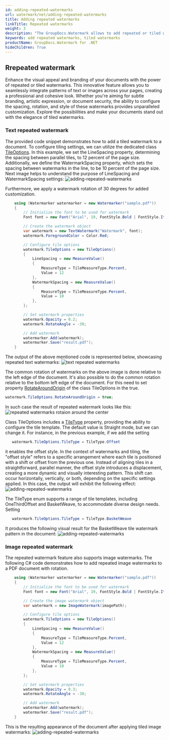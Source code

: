 ```yaml
---
id: adding-repeated-watermarks
url: watermark/net/adding-repeated-watermarks
title: Adding repeated watermarks
linkTitle: Repeated watermarks
weight: 3
description: "The GroupDocs.Watermark allows to add repeated or tiled watermarks to documents"
keywords: add repeated watermarks, tiled watermarks
productName: GroupDocs.Watermark for .NET
hideChildren: True
---
```


## Rrepeated watermark

Enhance the visual appeal and branding of your documents with the power of repeated or tiled watermarks. This innovative feature allows you to seamlessly integrate patterns of text or images across your pages, creating a professional and cohesive look. Whether you're aiming for subtle branding, artistic expression, or document security, the ability to configure the spacing, rotation, and style of these watermarks provides unparalleled customization. Explore the possibilities and make your documents stand out with the elegance of tiled watermarks.

### Text repeated watermark

The provided code snippet demonstrates how to add a tiled watermark to a document. To configure tiling settings, we can utilize the dedicated class [TileOptions](https://reference.groupdocs.com/watermark/net/groupdocs.watermark.watermarks/tileoptions). In this example, we set the LineSpacing property, determining the spacing between parallel tiles, to 12 percent of the page size. Additionally, we define the WatermarkSpacing property, which sets the spacing between watermarks in the line, to be 10 percent of the page size. Next image helps to understand the purpose of LineSpacing and WatermarkSpacing settings:
![adding-repeated-watermarks](/watermark/net/images/tilling-options.png)

Furthermore, we apply a watermark rotation of 30 degrees for added customization.

```csharp
    using (Watermarker watermarker = new Watermarker("sample.pdf"))
    {
        // Initialize the font to be used for watermark
        Font font = new Font("Arial", 19, FontStyle.Bold | FontStyle.Italic);

        // Create the watermark object
        var watermark = new TextWatermark("Watermark", font);
        watermark.ForegroundColor = Color.Red;

        // Configure tile options
        watermark.TileOptions = new TileOptions()
        {
            LineSpacing = new MeasureValue()
            {
                MeasureType = TileMeasureType.Percent,
                Value = 12
            },
            WatermarkSpacing = new MeasureValue()
            {
                MeasureType = TileMeasureType.Percent,
                Value = 10
            },
        };

        // Set watermark properties
        watermark.Opacity = 0.2;
        watermark.RotateAngle = -30;

        // Add watermark
        watermarker.Add(watermark);
        watermarker.Save("result.pdf");
    }        
```

The output of the above mentioned code is represented below, showcasing repeated text watermarks:
![text repeated watermarks](/watermark/net/images/tilling-text-30.png)

The common rotation of watermarks on the above image is done relative to the left edge of the document. It's also possible to do the common rotation relative to the bottom left edge of the document. For this need to set property [RotateAroundOrigin](https://reference.groupdocs.com/watermark/net/groupdocs.watermark.watermarks/tileoptions/rotatearoundorigin/) of the class TileOptions in the true.
```csharp
watermark.TileOptions.RotateAroundOrigin = true;
```
In such case the result of repeated watermark looks like this:
![repeated watermarks rotaion around the center](/watermark/net/images/tilling-text-center.png)

Class TileOptions includes a [TileType](https://reference.groupdocs.com/watermark/net/groupdocs.watermark.watermarks/tiletype) property, providing the ability to configure the tile template. The default value is Straight mode, but we can change it. For instance, in the previous example, if we add the setting 
```csharp
   watermark.TileOptions.TileType = TileType.Offset
```
it enables the offset style. In the context of watermarks and tiling, the "offset style" refers to a specific arrangement where each tile is positioned with a shift or offset from the previous one. Instead of aligning tiles in a straightforward, parallel manner, the offset style introduces a displacement, creating a more dynamic and visually interesting pattern. This shift can occur horizontally, vertically, or both, depending on the specific settings applied.
In this case, the output will exhibit the following effect:
![adding-repeated-watermarks](/watermark/net/images/tilling-text-30-offset.png)

The TileType enum supports a range of tile templates, including OneThirdOffset and BasketWeave, to accommodate diverse design needs. Setting
```csharp
   watermark.TileOptions.TileType = TileType.BasketWeave
```
It produces the following visual result for the BasketWeave tile watermark pattern in the document:
![adding-repeated-watermarks](/watermark/net/images/basket-weave.png)

### Image repeated watermark

The repeated watermark feature also supports image watermarks. The following C# code demonstrates how to add repeated image watermarks to a PDF document with rotation.

```csharp
    using (Watermarker watermarker = new Watermarker("sample.pdf"))
    {
        // Initialize the font to be used for watermark
        Font font = new Font("Arial", 19, FontStyle.Bold | FontStyle.Italic);

        // Create the image watermark object
        var watermark = new ImageWatermark(imagePath);

        // Configure tile options
        watermark.TileOptions = new TileOptions()
        {
            LineSpacing = new MeasureValue()
            {
                MeasureType = TileMeasureType.Percent,
                Value = 12
            },
            WatermarkSpacing = new MeasureValue()
            {
                MeasureType = TileMeasureType.Percent,
                Value = 10
            },
        };

        // Set watermark properties
        watermark.Opacity = 0.3;
        watermark.RotateAngle = -30;

        // Add watermark
        watermarker.Add(watermark);
        watermarker.Save("result.pdf");
    }        
```

This is the resulting appearance of the document after applying tiled image watermarks:
![adding-repeated-watermarks](/watermark/net/images/tilling-image-30.png)